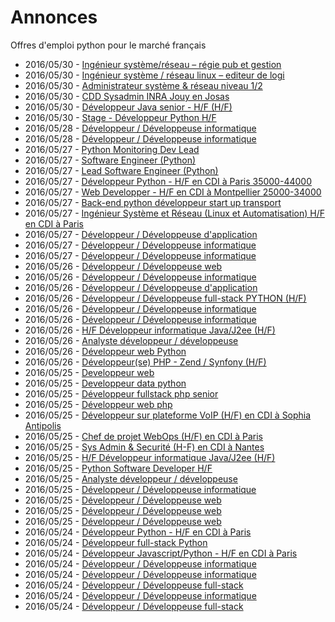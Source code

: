 # Annonces

Offres d'emploi python pour le marché français

* 2016/05/30 - [Ingénieur système/réseau – régie pub et gestion](http://pyjobs.fr/job/2063/ingenieur-systeme-reseau-regie-pub-et-gestion "Ingénieur système/réseau – régie pub et gestion")
* 2016/05/30 - [Ingénieur système / réseau linux – editeur de logi](http://pyjobs.fr/job/2064/ingenieur-systeme-reseau-linux-editeur-de-logi "Ingénieur système / réseau linux – editeur de logi")
* 2016/05/30 - [Administrateur système & réseau niveau 1/2](http://pyjobs.fr/job/2060/administrateur-systeme-reseau-niveau-1-2 "Administrateur système & réseau niveau 1/2")
* 2016/05/30 - [CDD Sysadmin INRA Jouy en Josas](http://pyjobs.fr/job/2061/cdd-sysadmin-inra-jouy-en-josas "CDD Sysadmin INRA Jouy en Josas")
* 2016/05/30 - [Développeur Java senior - H/F (H/F)](http://pyjobs.fr/job/2059/developpeur-java-senior-h-f-h-f "Développeur Java senior - H/F (H/F)")
* 2016/05/30 - [Stage - Développeur Python H/F](http://pyjobs.fr/job/2062/stage-developpeur-python-h-f "Stage - Développeur Python H/F")
* 2016/05/28 - [Développeur / Développeuse informatique](http://pyjobs.fr/job/2054/developpeur-developpeuse-informatique "Développeur / Développeuse informatique")
* 2016/05/28 - [Développeur / Développeuse informatique](http://pyjobs.fr/job/2055/developpeur-developpeuse-informatique "Développeur / Développeuse informatique")
* 2016/05/27 - [Python Monitoring Dev Lead](http://pyjobs.fr/job/2056/python-monitoring-dev-lead "Python Monitoring Dev Lead")
* 2016/05/27 - [Software Engineer (Python)](http://pyjobs.fr/job/2058/software-engineer-python "Software Engineer (Python)")
* 2016/05/27 - [Lead Software Engineer (Python)](http://pyjobs.fr/job/2057/lead-software-engineer-python "Lead Software Engineer (Python)")
* 2016/05/27 - [Développeur Python - H/F en CDI à Paris 35000-44000](http://pyjobs.fr/job/2046/developpeur-python-h-f-en-cdi-a-paris-35000-44000 "Développeur Python - H/F en CDI à Paris 35000-44000")
* 2016/05/27 - [Web Developper - H/F en CDI à Montpellier 25000-34000](http://pyjobs.fr/job/2047/web-developper-h-f-en-cdi-a-montpellier-25000-34000 "Web Developper - H/F en CDI à Montpellier 25000-34000")
* 2016/05/27 - [Back-end python développeur start up transport](http://pyjobs.fr/job/2041/back-end-python-developpeur-start-up-transport "Back-end python développeur start up transport")
* 2016/05/27 - [Ingénieur Système et Réseau (Linux et Automatisation) H/F en CDI à Paris](http://pyjobs.fr/job/2043/ingenieur-systeme-et-reseau-linux-et-automatisation-h-f-en-cdi-a-paris "Ingénieur Système et Réseau (Linux et Automatisation) H/F en CDI à Paris")
* 2016/05/27 - [Développeur / Développeuse d'application](http://pyjobs.fr/job/2040/developpeur-developpeuse-dapplication "Développeur / Développeuse d'application")
* 2016/05/27 - [Développeur / Développeuse informatique](http://pyjobs.fr/job/2052/developpeur-developpeuse-informatique "Développeur / Développeuse informatique")
* 2016/05/27 - [Développeur / Développeuse informatique](http://pyjobs.fr/job/2053/developpeur-developpeuse-informatique "Développeur / Développeuse informatique")
* 2016/05/26 - [Développeur / Développeuse web](http://pyjobs.fr/job/2039/developpeur-developpeuse-web "Développeur / Développeuse web")
* 2016/05/26 - [Développeur / Développeuse informatique](http://pyjobs.fr/job/2036/developpeur-developpeuse-informatique "Développeur / Développeuse informatique")
* 2016/05/26 - [Développeur / Développeuse d'application](http://pyjobs.fr/job/2049/developpeur-developpeuse-dapplication "Développeur / Développeuse d'application")
* 2016/05/26 - [Développeur / Développeuse full-stack PYTHON (H/F)](http://pyjobs.fr/job/2034/developpeur-developpeuse-full-stack-python-h-f "Développeur / Développeuse full-stack PYTHON (H/F)")
* 2016/05/26 - [Développeur / Développeuse informatique](http://pyjobs.fr/job/2048/developpeur-developpeuse-informatique "Développeur / Développeuse informatique")
* 2016/05/26 - [Développeur / Développeuse informatique](http://pyjobs.fr/job/2050/developpeur-developpeuse-informatique "Développeur / Développeuse informatique")
* 2016/05/26 - [H/F Développeur informatique Java/J2ee (H/F)](http://pyjobs.fr/job/2032/h-f-developpeur-informatique-java-j2ee-h-f "H/F Développeur informatique Java/J2ee (H/F)")
* 2016/05/26 - [Analyste développeur / développeuse](http://pyjobs.fr/job/2051/analyste-developpeur-developpeuse "Analyste développeur / développeuse")
* 2016/05/26 - [Développeur web Python](http://pyjobs.fr/job/2035/developpeur-web-python "Développeur web Python")
* 2016/05/26 - [Développeur(se) PHP - Zend / Synfony (H/F)](http://pyjobs.fr/job/2033/developpeur-se-php-zend-synfony-h-f "Développeur(se) PHP - Zend / Synfony (H/F)")
* 2016/05/25 - [Developpeur web](http://pyjobs.fr/job/2029/developpeur-web "Developpeur web")
* 2016/05/25 - [Developpeur data python](http://pyjobs.fr/job/2030/developpeur-data-python "Developpeur data python")
* 2016/05/25 - [Développeur fullstack php senior](http://pyjobs.fr/job/2027/developpeur-fullstack-php-senior "Développeur fullstack php senior")
* 2016/05/25 - [Développeur web php](http://pyjobs.fr/job/2028/developpeur-web-php "Développeur web php")
* 2016/05/25 - [Développeur sur plateforme VoIP (H/F) en CDI à Sophia Antipolis](http://pyjobs.fr/job/2021/developpeur-sur-plateforme-voip-h-f-en-cdi-a-sophia-antipolis "Développeur sur plateforme VoIP (H/F) en CDI à Sophia Antipolis")
* 2016/05/25 - [Chef de projet WebOps (H/F) en CDI à Paris](http://pyjobs.fr/job/2019/chef-de-projet-webops-h-f-en-cdi-a-paris "Chef de projet WebOps (H/F) en CDI à Paris")
* 2016/05/25 - [Sys Admin & Securité (H-F) en CDI à Nantes](http://pyjobs.fr/job/2015/sys-admin-securite-h-f-en-cdi-a-nantes "Sys Admin & Securité (H-F) en CDI à Nantes")
* 2016/05/25 - [H/F Développeur informatique Java/J2ee (H/F)](http://pyjobs.fr/job/2025/h-f-developpeur-informatique-java-j2ee-h-f "H/F Développeur informatique Java/J2ee (H/F)")
* 2016/05/25 - [Python Software Developer H/F](http://pyjobs.fr/job/2026/python-software-developer-h-f "Python Software Developer H/F")
* 2016/05/25 - [Analyste développeur / développeuse](http://pyjobs.fr/job/2038/analyste-developpeur-developpeuse "Analyste développeur / développeuse")
* 2016/05/25 - [Développeur / Développeuse informatique](http://pyjobs.fr/job/2037/developpeur-developpeuse-informatique "Développeur / Développeuse informatique")
* 2016/05/25 - [Développeur / Développeuse web](http://pyjobs.fr/job/2044/developpeur-developpeuse-web "Développeur / Développeuse web")
* 2016/05/25 - [Développeur / Développeuse web](http://pyjobs.fr/job/2042/developpeur-developpeuse-web "Développeur / Développeuse web")
* 2016/05/25 - [Développeur / Développeuse web](http://pyjobs.fr/job/2045/developpeur-developpeuse-web "Développeur / Développeuse web")
* 2016/05/24 - [Développeur Python - H/F en CDI à Paris](http://pyjobs.fr/job/2003/developpeur-python-h-f-en-cdi-a-paris "Développeur Python - H/F en CDI à Paris")
* 2016/05/24 - [Développeur full-stack Python](http://pyjobs.fr/job/2017/developpeur-full-stack-python "Développeur full-stack Python")
* 2016/05/24 - [Développeur Javascript/Python - H/F en CDI à Paris](http://pyjobs.fr/job/2000/developpeur-javascript-python-h-f-en-cdi-a-paris "Développeur Javascript/Python - H/F en CDI à Paris")
* 2016/05/24 - [Développeur / Développeuse informatique](http://pyjobs.fr/job/2016/developpeur-developpeuse-informatique "Développeur / Développeuse informatique")
* 2016/05/24 - [Développeur / Développeuse informatique](http://pyjobs.fr/job/2024/developpeur-developpeuse-informatique "Développeur / Développeuse informatique")
* 2016/05/24 - [Développeur / Développeuse full-stack](http://pyjobs.fr/job/2022/developpeur-developpeuse-full-stack "Développeur / Développeuse full-stack")
* 2016/05/24 - [Développeur / Développeuse informatique](http://pyjobs.fr/job/2023/developpeur-developpeuse-informatique "Développeur / Développeuse informatique")
* 2016/05/24 - [Développeur / Développeuse full-stack](http://pyjobs.fr/job/2031/developpeur-developpeuse-full-stack "Développeur / Développeuse full-stack")

